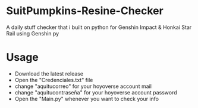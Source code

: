 # SuitPumpkins-Resine-Checker
A daily stuff checker that i built on python for Genshin Impact &amp; Honkai Star Rail using Genshin py


# Usage
- Download the latest release
- Open the "Credenciales.txt" file
- change "aquitucorreo" for your hoyoverse account mail
- change "aquitucontraseña" for your hoyoverse account password
- Open the "Main.py" whenever you want to check your info
